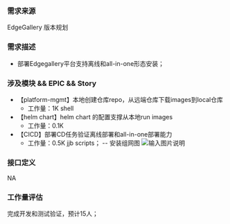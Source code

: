 ### 需求来源

EdgeGallery 版本规划

### 需求描述
- 部署Edgegallery平台支持离线和all-in-one形态安装；
### 涉及模块 && EPIC && Story
- 【platform-mgmt】本地创建仓库repo，从远端仓库下载images到local仓库
   - 工作量：1K shell
- 【helm chart】helm chart 的配置支撑从本地run images
   - 工作量：0.1K
- 【CICD】部署CD任务验证离线部署和all-in-one部署能力
   - 工作量：0.5K jjb scripts；
    -- 安装组网图
    ![输入图片说明](https://images.gitee.com/uploads/images/2020/0811/174350_ea6646e2_7624512.png "oflline installer for edgegallery.png")
###  接口定义
NA
### 工作量评估
完成开发和测试验证，预计15人；